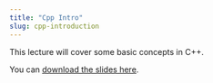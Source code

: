```yaml
---
title: "Cpp Intro"
slug: cpp-introduction
---
```


This lecture will cover some basic concepts in C++. 

You can [download the slides here](IntroCpp.pdf).

